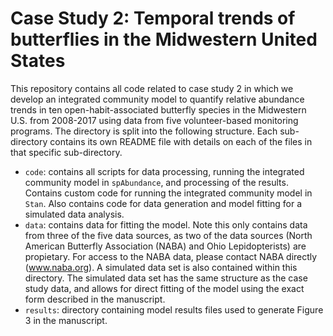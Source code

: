 # Case Study 2: Temporal trends of butterflies in the Midwestern United States

This repository contains all code related to case study 2 in which we develop an integrated community model to quantify relative abundance trends in ten open-habit-associated butterfly species in the Midwestern U.S. from 2008-2017 using data from five volunteer-based monitoring programs. The directory is split into the following structure. Each sub-directory contains its own README file with details on each of the files in that specific sub-directory. 

+ `code`: contains all scripts for data processing, running the integrated community model in `spAbundance`, and processing of the results. Contains custom code for running the integrated community model in `Stan`. Also contains code for data generation and model fitting for a simulated data analysis. 
+ `data`: contains data for fitting the model. Note this only contains data from three of the five data sources, as two of the data sources (North American Butterfly Association (NABA) and Ohio Lepidopterists) are propietary. For access to the NABA data, please contact NABA directly (www.naba.org). A simulated data set is also contained within this directory. The simulated data set has the same structure as the case study data, and allows for direct fitting of the model using the exact form described in the manuscript. 
+ `results`: directory containing model results files used to generate Figure 3 in the manuscript.
